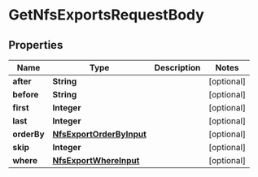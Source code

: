 

# GetNfsExportsRequestBody


## Properties

Name | Type | Description | Notes
------------ | ------------- | ------------- | -------------
**after** | **String** |  |  [optional]
**before** | **String** |  |  [optional]
**first** | **Integer** |  |  [optional]
**last** | **Integer** |  |  [optional]
**orderBy** | [**NfsExportOrderByInput**](NfsExportOrderByInput.md) |  |  [optional]
**skip** | **Integer** |  |  [optional]
**where** | [**NfsExportWhereInput**](NfsExportWhereInput.md) |  |  [optional]



